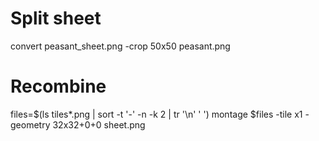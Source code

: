 # Split sheet

convert peasant_sheet.png -crop 50x50 peasant.png

# Recombine

files=$(ls tiles*.png | sort -t '-' -n -k 2 | tr '\n' ' ')
montage $files -tile x1 -geometry 32x32+0+0 sheet.png
